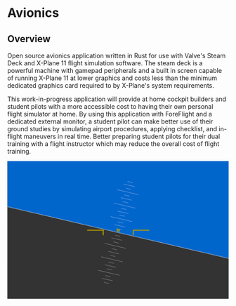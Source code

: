 # Avionics


## Overview
Open source avionics application written in Rust for use with Valve's
Steam Deck and X-Plane 11 flight simulation software. The steam deck is
a powerful machine with gamepad peripherals and a built in screen
capable of running X-Plane 11 at lower graphics and costs less than the
minimum dedicated graphics card required to by X-Plane's system
requirements.

This work-in-progress application will provide at home cockpit builders
and student pilots with a more accessible cost to having their own
personal flight simulator at home. By using this application with
ForeFlight and a dedicated external monitor, a student pilot can make
better use of their ground studies by simulating airport procedures,
applying checklist, and in-flight maneuvers in real time. Better
preparing student pilots for their dual training with a flight
instructor which may reduce the overall cost of flight training.


![Prototype Screenshot](docs/prototype.png)

